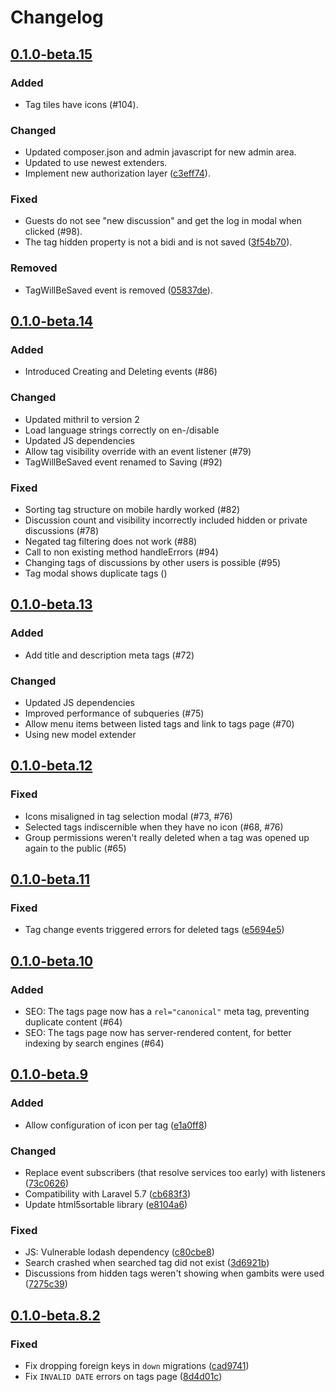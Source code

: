 # Changelog

## [0.1.0-beta.15](https://github.com/flarum/tags/compare/v0.1.0-beta.14...v0.1.0-beta.15)

### Added
- Tag tiles have icons (#104).

### Changed
- Updated composer.json and admin javascript for new admin area.
- Updated to use newest extenders.
- Implement new authorization layer ([c3eff74](https://github.com/flarum/tags/commit/c3eff74289d3461e55d7320556b1e5a5ca08e0ac)).

### Fixed
- Guests do not see "new discussion" and get the log in modal when clicked (#98).
- The tag hidden property is not a bidi and is not saved ([3f54b70](https://github.com/flarum/tags/commit/3f54b70733bb94f7f100580f50f6503a0c387ad6)).

### Removed
- TagWillBeSaved event is removed ([05837de](https://github.com/flarum/tags/commit/05837de8bbe11ca094c7ac63f1a23d7aeceb28d2)).

## [0.1.0-beta.14](https://github.com/flarum/tags/compare/v0.1.0-beta.13...v0.1.0-beta.14)

### Added
- Introduced Creating and Deleting events (#86)

### Changed
- Updated mithril to version 2
- Load language strings correctly on en-/disable
- Updated JS dependencies
- Allow tag visibility override with an event listener (#79)
- TagWillBeSaved event renamed to Saving (#92)

### Fixed
- Sorting tag structure on mobile hardly worked (#82)
- Discussion count and visibility incorrectly included hidden or private discussions (#78)
- Negated tag filtering does not work (#88)
- Call to non existing method handleErrors (#94)
- Changing tags of discussions by other users is possible (#95)
- Tag modal shows duplicate tags ()

## [0.1.0-beta.13](https://github.com/flarum/tags/compare/v0.1.0-beta.12...v0.1.0-beta.13)

### Added
- Add title and description meta tags (#72)


### Changed
- Updated JS dependencies
- Improved performance of subqueries (#75)
- Allow menu items between listed tags and link to tags page (#70)
- Using new model extender

## [0.1.0-beta.12](https://github.com/flarum/tags/compare/v0.1.0-beta.11...v0.1.0-beta.12)

### Fixed
- Icons misaligned in tag selection modal (#73, #76)
- Selected tags indiscernible when they have no icon (#68, #76)
- Group permissions weren't really deleted when a tag was opened up again to the public (#65) 

## [0.1.0-beta.11](https://github.com/flarum/tags/compare/v0.1.0-beta.10...v0.1.0-beta.11)

### Fixed
- Tag change events triggered errors for deleted tags ([e5694e5](https://github.com/flarum/tags/pull/66/commits/e5694e51ef7851523ac6e467b4d7d98d471fd997))

## [0.1.0-beta.10](https://github.com/flarum/tags/compare/v0.1.0-beta.9...v0.1.0-beta.10)

### Added
- SEO: The tags page now has a `rel="canonical"` meta tag, preventing duplicate content (#64)
- SEO: The tags page now has server-rendered content, for better indexing by search engines (#64)

## [0.1.0-beta.9](https://github.com/flarum/tags/compare/v0.1.0-beta.8.2...v0.1.0-beta.9)

### Added
- Allow configuration of icon per tag ([e1a0ff8](https://github.com/flarum/tags/commit/e1a0ff8e0f726fbfe26fa47aea4a0555b109aad0))

### Changed
- Replace event subscribers (that resolve services too early) with listeners ([73c0626](https://github.com/flarum/tags/commit/73c0626e722d2be2b82804eec5746646b64b0c44))
- Compatibility with Laravel 5.7 ([cb683f3](https://github.com/flarum/tags/commit/cb683f37e689a03b25e43e47447025de8e127a56))
- Update html5sortable library ([e8104a6](https://github.com/flarum/tags/commit/e8104a623edff6560c544972b2171faf050ec2ab))

### Fixed
- JS: Vulnerable lodash dependency ([c80cbe8](https://github.com/flarum/tags/commit/c80cbe8ae7063d1c18784e983e9789554dbe4e03))
- Search crashed when searched tag did not exist ([3d6921b](https://github.com/flarum/tags/commit/3d6921bdd257c0f17ea36bd8c1f352670fef66e8))
- Discussions from hidden tags weren't showing when gambits were used ([7275c39](https://github.com/flarum/tags/commit/7275c395799dac0f420aa14afccb1f125622af08))

## [0.1.0-beta.8.2](https://github.com/flarum/tags/compare/v0.1.0-beta.8.1...v0.1.0-beta.8.2)

### Fixed
- Fix dropping foreign keys in `down` migrations ([cad9741](https://github.com/flarum/tags/commit/cad97410e53854d58fefd01916ba3a1c3bd5ba3d))
- Fix `INVALID DATE` errors on tags page ([8d4d01c](https://github.com/flarum/tags/commit/8d4d01c61079fecf84608dda1c64d112f5d9be34))
